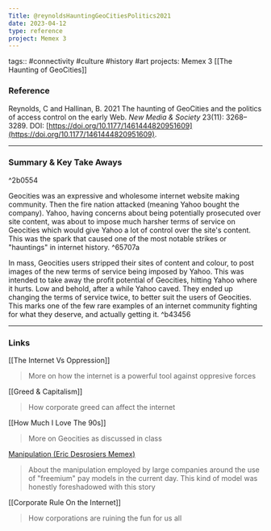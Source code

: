 ```yaml
---
Title: @reynoldsHauntingGeoCitiesPolitics2021
date: 2023-04-12
type: reference
project: Memex 3
---
```


tags:: #connectivity #culture #history #art
projects: Memex 3
[[The Haunting of GeoCities]]

### Reference 

Reynolds, C and Hallinan, B. 2021 The haunting of GeoCities and the politics of access control on the early Web. _New Media & Society_ 23(11): 3268–3289. DOI: [https://doi.org/10.1177/1461444820951609](https://doi.org/10.1177/1461444820951609).



---

### Summary & Key Take Aways

^2b0554

Geocities was an expressive and wholesome internet website making community. Then the fire nation attacked (meaning Yahoo bought the company). Yahoo, having concerns about being potentially prosecuted over site content, was about to impose much harsher terms of service on Geocities which would give Yahoo a lot of control over the site's content. This was the spark that caused one of the most notable strikes or "hauntings" in internet history. ^65707a

In mass, Geocities users stripped their sites of content and colour, to post images of the new terms of service being imposed by Yahoo. This was intended to take away the profit potential of Geocities, hitting Yahoo where it hurts. Low and behold, after a while Yahoo caved. They ended up changing the terms of service twice, to better suit the users of Geocities. This marks one of the few rare examples of an internet community fighting for what they deserve, and actually getting it. ^b43456

--- 

### Links
[[The Internet Vs Oppression]]
> More on how the internet is a powerful tool against oppresive forces

[[Greed & Capitalism]]
> How corporate greed can affect the internet

[[How Much I Love The 90s]]
> More on Geocities as discussed in class

[Manipulation (Eric Desrosiers Memex)](https://glng3r.github.io/memex/%40UMNEvolutionInternet%20folder/Manipulation/#source)
> About the manipulation employed by large companies around the use of "freemium" pay models in the current day. This kind of model was honestly foreshadowed with this story

[[Corporate Rule On the Internet]]
> How corporations are ruining the fun for us all







